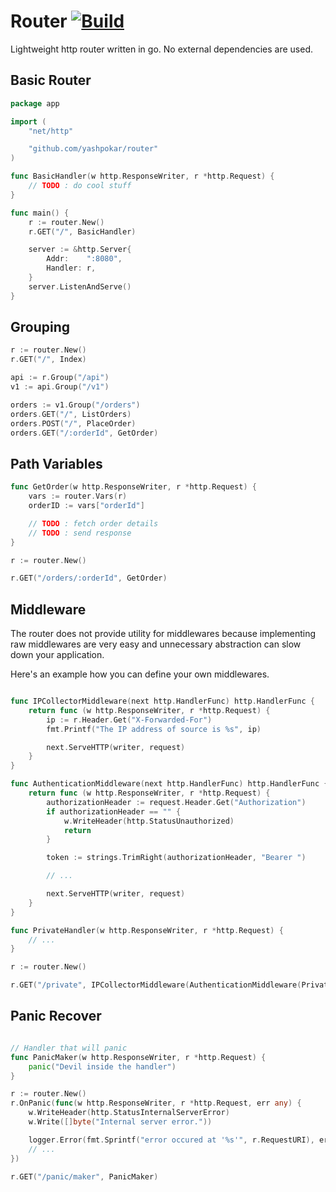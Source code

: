 # Router [![Build](https://github.com/yashpokar/router/actions/workflows/ci.yaml/badge.svg)](https://github.com/yashpokar/router/actions/workflows/ci.yaml)

Lightweight http router written in go.
No external dependencies are used.

## Basic Router

```go
package app

import (
    "net/http"

    "github.com/yashpokar/router"
)

func BasicHandler(w http.ResponseWriter, r *http.Request) {
    // TODO : do cool stuff
}

func main() {
    r := router.New()
	r.GET("/", BasicHandler)

    server := &http.Server{
        Addr:    ":8080",
        Handler: r,
    }
    server.ListenAndServe()
}
```

## Grouping

```go
r := router.New()
r.GET("/", Index)

api := r.Group("/api")
v1 := api.Group("/v1")

orders := v1.Group("/orders")
orders.GET("/", ListOrders)
orders.POST("/", PlaceOrder)
orders.GET("/:orderId", GetOrder)
```

## Path Variables

```go
func GetOrder(w http.ResponseWriter, r *http.Request) {
    vars := router.Vars(r)
    orderID := vars["orderId"]

    // TODO : fetch order details
    // TODO : send response
}

r := router.New()

r.GET("/orders/:orderId", GetOrder)
```

## Middleware

The router does not provide utility for middlewares because implementing raw middlewares are very easy
and unnecessary abstraction can slow down your application.

Here's an example how you can define your own middlewares.

```go

func IPCollectorMiddleware(next http.HandlerFunc) http.HandlerFunc {
    return func (w http.ResponseWriter, r *http.Request) {
        ip := r.Header.Get("X-Forwarded-For")
        fmt.Printf("The IP address of source is %s", ip)

        next.ServeHTTP(writer, request)
    }
}

func AuthenticationMiddleware(next http.HandlerFunc) http.HandlerFunc {
    return func (w http.ResponseWriter, r *http.Request) {
		authorizationHeader := request.Header.Get("Authorization")
		if authorizationHeader == "" {
            w.WriteHeader(http.StatusUnauthorized)
            return
        }

        token := strings.TrimRight(authorizationHeader, "Bearer ")

        // ...

        next.ServeHTTP(writer, request)
    }
}

func PrivateHandler(w http.ResponseWriter, r *http.Request) {
    // ...
}

r := router.New()

r.GET("/private", IPCollectorMiddleware(AuthenticationMiddleware(PrivateHandler)))
```

## Panic Recover

```go

// Handler that will panic
func PanicMaker(w http.ResponseWriter, r *http.Request) {
    panic("Devil inside the handler")
}

r := router.New()
r.OnPanic(func(w http.ResponseWriter, r *http.Request, err any) {
    w.WriteHeader(http.StatusInternalServerError)
    w.Write([]byte("Internal server error."))

    logger.Error(fmt.Sprintf("error occured at '%s'", r.RequestURI), err)
    // ...
})

r.GET("/panic/maker", PanicMaker)
```
